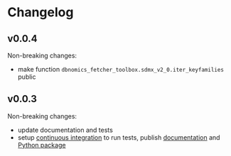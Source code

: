 # Changelog

## v0.0.4

Non-breaking changes:
- make function `dbnomics_fetcher_toolbox.sdmx_v2_0.iter_keyfamilies` public

## v0.0.3

Non-breaking changes:
- update documentation and tests
- setup [continuous integration](./.gitlab-ci.yml) to run tests, publish [documentation](https://dbnomics-fetcher-toolbox.readthedocs.io/en/latest/) and [Python package](https://pypi.org/project/dbnomics-fetcher-toolbox/)
